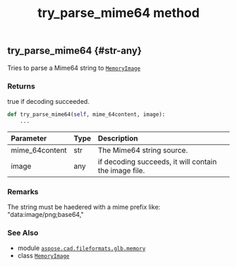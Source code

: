 ﻿---
title: try_parse_mime64 method
second_title: Aspose.CAD for Python via .NET API References
description: 
type: docs
weight: 80
url: /python-net/aspose.cad.fileformats.glb.memory/memoryimage/try_parse_mime64/
is_root: false
---

## try_parse_mime64 {#str-any}

Tries to parse a Mime64 string to [`MemoryImage`](/cad/python-net/aspose.cad.fileformats.glb.memory/memoryimage)


### Returns 


true if decoding succeeded.


```python
def try_parse_mime64(self, mime_64content, image):
    ...
```


| Parameter | Type | Description |
| :- | :- | :- |
| mime_64content | str | The Mime64 string source. |
| image | any | if decoding succeeds, it will contain the image file. |
### Remarks

The string must be haedered with a mime prefix like:     "data:image/png;base64,"


### See Also
* module [`aspose.cad.fileformats.glb.memory`](../../)
* class [`MemoryImage`](/cad/python-net/aspose.cad.fileformats.glb.memory/memoryimage)
